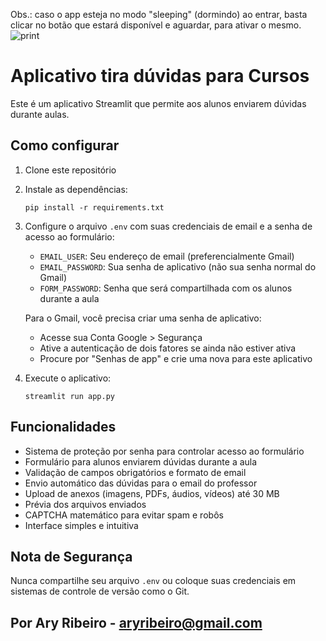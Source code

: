 Obs.: caso o app esteja no modo "sleeping" (dormindo) ao entrar, basta clicar no botão que estará disponível e aguardar, para ativar o mesmo.
![print](https://github.com/user-attachments/assets/39b6f500-3da4-4b32-a9bb-e537d3fbe2cd)

# Aplicativo tira dúvidas para Cursos

Este é um aplicativo Streamlit que permite aos alunos enviarem dúvidas durante aulas.

## Como configurar

1. Clone este repositório
2. Instale as dependências:
   ```
   pip install -r requirements.txt
   ```
3. Configure o arquivo `.env` com suas credenciais de email e a senha de acesso ao formulário:
   - `EMAIL_USER`: Seu endereço de email (preferencialmente Gmail)
   - `EMAIL_PASSWORD`: Sua senha de aplicativo (não sua senha normal do Gmail)
   - `FORM_PASSWORD`: Senha que será compartilhada com os alunos durante a aula

   Para o Gmail, você precisa criar uma senha de aplicativo:
   - Acesse sua Conta Google > Segurança 
   - Ative a autenticação de dois fatores se ainda não estiver ativa
   - Procure por "Senhas de app" e crie uma nova para este aplicativo

4. Execute o aplicativo:
   ```
   streamlit run app.py
   ```

## Funcionalidades

- Sistema de proteção por senha para controlar acesso ao formulário
- Formulário para alunos enviarem dúvidas durante a aula
- Validação de campos obrigatórios e formato de email
- Envio automático das dúvidas para o email do professor
- Upload de anexos (imagens, PDFs, áudios, vídeos) até 30 MB
- Prévia dos arquivos enviados
- CAPTCHA matemático para evitar spam e robôs
- Interface simples e intuitiva

## Nota de Segurança

Nunca compartilhe seu arquivo `.env` ou coloque suas credenciais em sistemas de controle de versão como o Git.

## Por Ary Ribeiro - aryribeiro@gmail.com